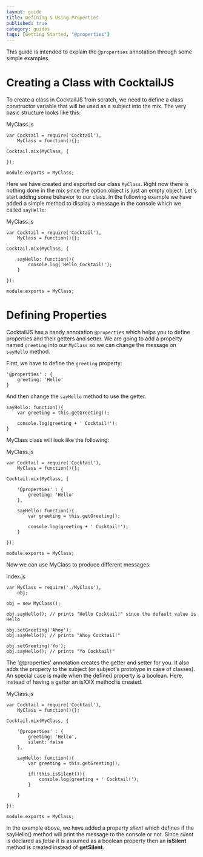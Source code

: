 ```yaml
---
layout: guide
title: Defining & Using Properties
published: true
category: guides
tags: [Getting Started, "@properties"]
---
```


This guide is intended to explain the `@properties` annotation through some simple examples.

# Creating a Class with CocktailJS

To create a class in CocktailJS from scratch, we need to define a class constructor variable that will be used
as a subject into the mix. The very basic structure looks like this:

MyClass.js

    var Cocktail = require('Cocktail'),
        MyClass = function(){};

    Cocktail.mix(MyClass, {

    });

    module.exports = MyClass;

Here we have created and exported our class `MyClass`. Right now there is nothing done in the mix since the option
object is just an empty object.
Let's start adding some behavior to our class. In the following example we have added a simple method to display a
message in the console which we called `sayHello`:

MyClass.js

    var Cocktail = require('Cocktail'),
        MyClass = function(){};

    Cocktail.mix(MyClass, {

        sayHello: function(){
            console.log('Hello Cocktail!');
        }

    });

    module.exports = MyClass;

# Defining Properties

CocktailJS has a handy annotation `@properties` which helps you to define properties and their getters and setter.
We are going to add a property named `greeting` into our `MyClass` so we can change the message on `sayHello` method.

First, we have to define the `greeting` property:

    '@properties' : {
        greeting: 'Hello'
    }

And then change the `sayHello` method to use the getter.

    sayHello: function(){
        var greeting = this.getGreeting();

        console.log(greeting + ' Cocktail!');
    }

MyClass class will look like the following:

MyClass.js

    var Cocktail = require('Cocktail'),
        MyClass = function(){};

    Cocktail.mix(MyClass, {

        '@properties' : {
            greeting: 'Hello'
        },

        sayHello: function(){
            var greeting = this.getGreeting();

            console.log(greeting + ' Cocktail!');
        }

    });

    module.exports = MyClass;

Now we can use MyClass to produce different messages:

index.js

    var MyClass = require('./MyClass'),
        obj;

    obj = new MyClass();

    obj.sayHello(); // prints "Hello Cocktail!" since the default value is Hello

    obj.setGreeting('Ahoy');
    obj.sayHello(); // prints "Ahoy Cocktail!"

    obj.setGreeting('Yo');
    obj.sayHello(); // prints "Yo Cocktail!"


The '@properties' annotation creates the getter and setter for you. It also adds the property to the subject (or
subject's prototype in case of classes). An special case is made when the defined property is a boolean. Here,
instead of having a getter an isXXX method is created. 

MyClass.js

    var Cocktail = require('Cocktail'),
        MyClass = function(){};

    Cocktail.mix(MyClass, {

        '@properties' : {
            greeting: 'Hello',
            silent: false
        },

        sayHello: function(){
            var greeting = this.getGreeting();
            
            if(!this.isSilent()){
                console.log(greeting + ' Cocktail!');    
            }
            
        }

    });

    module.exports = MyClass;


In the example above, we have added a property _silent_ which defines if the sayHello() method will print the message
to the console or not. Since _silent_ is declared as _false_ it is assumed as a boolean property then an **isSilent** method
is created instead of **getSilent**. 

